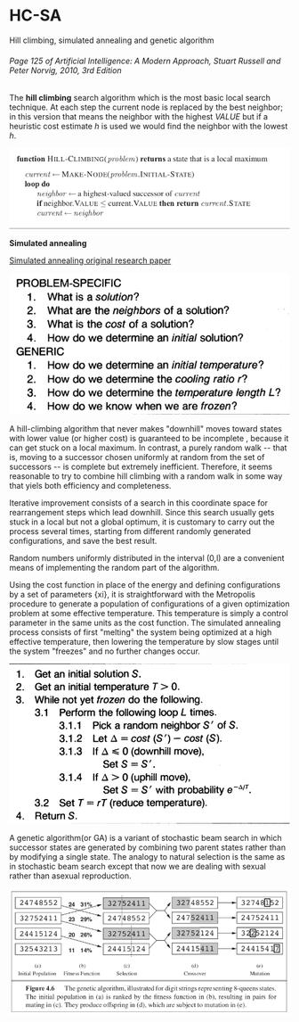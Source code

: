 # HC-SA
Hill climbing, simulated annealing and genetic algorithm

###### Page 125 of Artificial Intelligence: A Modern Approach, Stuart Russell and Peter Norvig, 2010, 3rd Edition



The **hill climbing** search algorithm which is the most basic local search technique. 
At each step the current node is replaced by the best neighbor; 
in this version that means the neighbor with the highest <i>VALUE</i> but if a heuristic cost estimate 
<i>h</i> is used we would find the neighbor with the lowest <i>h</i>.
  

![Alt text](ss_1.png?raw=true "HC-Alg")


**Simulated annealing**

<a href="https://faculty.washington.edu/aragon/pubs/annealing-pt1.pdf"> Simulated annealing original research paper </a>

![Alt text](ss_3.png?raw=true "HC-Alg")


A hill-climbing algorithm that never makes "downhill" moves toward states with lower value (or higher cost) is guaranteed to be incomplete
, because it can get stuck on a local maximum. In contrast,
a purely random walk -- that is, moving to a successor chosen uniformly at random from the set of successors -- is complete but extremely inefficient.
Therefore, it seems reasonable to try to combine hill climbing with a random walk in some way that yiels both efficiency and completeness.

Iterative improvement consists of a search in this coordinate space for rearrangement steps which lead downhill. 
Since this search usually gets stuck in a local but not a global optimum, it is customary 
to carry out the process several times, starting from different randomly generated configurations, and save the
 best result.
 
 Random numbers uniformly distributed in the interval (0,l) are a convenient means of implementing the random part of the algorithm.
 
 Using the cost function in place of the energy and defining configurations by a set of parameters {xi}, it is straightforward with the Metropolis procedure 
 to generate a population of configurations of a given optimization problem at some effective temperature. 
 This temperature is simply a control parameter in the same units as the cost function. The simulated annealing process consists of first "melting" the system being optimized at a high effective temperature, then lowering the temperature by slow stages until the system "freezes" and no further changes occur.
 
 ![Alt text](ss_2.png?raw=true "SA-Alg")
 
 
 A genetic algorithm(or GA) is a variant of stochastic beam search in which
  successor states are generated by combining two parent states rather than
   by modifying a single state. The analogy to natural selection is the same
    as in stochastic beam search except that now we are dealing with sexual
     rather than asexual reproduction.


![Alt text](ss_4.png?raw=true "GA-Alg")
